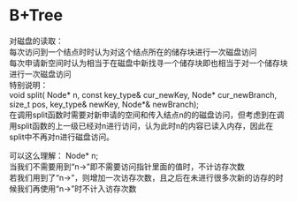# B+Tree

对磁盘的读取：  
每次访问到一个结点时时认为对这个结点所在的储存块进行一次磁盘访问  
每次申请新空间时认为相当于在磁盘中新找寻一个储存块即也相当于对一个储存块进行一次磁盘访问  
特别说明：  
void split( Node* n, const key_type& cur_newKey, Node* cur_newBranch, size_t pos, key_type& newKey, Node*& newBranch);  
在调用split函数时需要对新申请的空间和传入结点n的的磁盘访问，但考虑到在调用split函数的上一级已经对n进行访问，认为此时n的内容已读入内存，因此在split中不再对n进行磁盘访问。  

可以这么理解：
Node* n;  
当我们不需要用到“n->”即不需要访问指针里面的值时，不计访存次数  
若我们用到了“n->”，则增加一次访存次数，且之后在未进行很多次新的访存的时候我们再使用“n->”时不计入访存次数  
